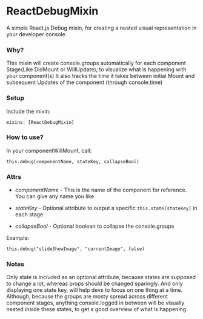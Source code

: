 # ReactDebugMixin #

A simple React.js Debug mixin, for creating a nested visual representation in your developer console.

### Why? ##

This mixin will create console.groups automatically for each component Stage(Like DidMount or WillUpdate), to visualize what is happening with your component(s)
It also tracks the time it takes between initial Mount and subsequent Updates of the component (through console.time)

### Setup ###

Include the mixin:

	mixins: [ReactDebugMixin]


### How to use? ###

In your componentWillMount, call:

    this.debug(componentName, stateKey, collapseBool)

### Attrs ###

* _componentName_ - This is the name of the component for reference. You can give any name you like

* _stateKey_ - Optional attribute to output a specific `this.state[stateKey]` in each stage

* _collapseBool_ - Optional boolean to collapse the console.groups

Example:

    this.debug("slideShowImage", "currentImage", false)

### Notes ###

Only state is included as an optional attribute, because states are supposed to change a lot, whereas props should be changed sparingly. And only displaying one state key, will help devs to focus on one thing at a time.
Although, because the groups are mosty spread across different component stages, anything console.logged in between will be visually nested inside these states, to get a good overview of what is happening.